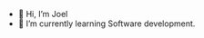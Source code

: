 - 👋 Hi, I’m Joel
- 🌱 I’m currently learning Software development. 
<!---
JoelYah/JoelYah is a ✨ special ✨ repository because its `README.md` (this file) appears on your GitHub profile.
You can click the Preview link to take a look at your changes.
--->

